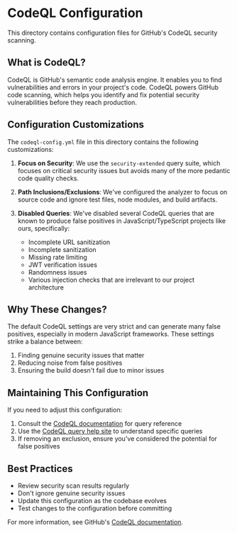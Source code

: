 # CodeQL Configuration

This directory contains configuration files for GitHub's CodeQL security scanning.

## What is CodeQL?

CodeQL is GitHub's semantic code analysis engine. It enables you to find vulnerabilities and errors in your project's code. CodeQL powers GitHub code scanning, which helps you identify and fix potential security vulnerabilities before they reach production.

## Configuration Customizations

The `codeql-config.yml` file in this directory contains the following customizations:

1. **Focus on Security**: We use the `security-extended` query suite, which focuses on critical security issues but avoids many of the more pedantic code quality checks.

2. **Path Inclusions/Exclusions**: We've configured the analyzer to focus on source code and ignore test files, node modules, and build artifacts.

3. **Disabled Queries**: We've disabled several CodeQL queries that are known to produce false positives in JavaScript/TypeScript projects like ours, specifically:
   - Incomplete URL sanitization
   - Incomplete sanitization
   - Missing rate limiting
   - JWT verification issues
   - Randomness issues
   - Various injection checks that are irrelevant to our project architecture

## Why These Changes?

The default CodeQL settings are very strict and can generate many false positives, especially in modern JavaScript frameworks. These settings strike a balance between:

1. Finding genuine security issues that matter
2. Reducing noise from false positives
3. Ensuring the build doesn't fail due to minor issues

## Maintaining This Configuration

If you need to adjust this configuration:

1. Consult the [CodeQL documentation](https://codeql.github.com/docs/) for query reference
2. Use the [CodeQL query help site](https://codeql.github.com/codeql-query-help/) to understand specific queries
3. If removing an exclusion, ensure you've considered the potential for false positives

## Best Practices

- Review security scan results regularly
- Don't ignore genuine security issues
- Update this configuration as the codebase evolves
- Test changes to the configuration before committing

For more information, see GitHub's [CodeQL documentation](https://docs.github.com/en/code-security/code-scanning/automatically-scanning-your-code-for-vulnerabilities-and-errors/configuring-code-scanning).